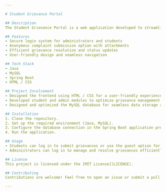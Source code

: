 ```yaml
---

# Student Grievance Portal

## Description
The Student Grievance Portal is a web application developed to streamline the handling of grievances from students. It provides a platform for students to raise their concerns anonymously or with secure logins. Administrators can efficiently manage and resolve these grievances, ensuring a smoother workflow.

## Features
- Secure login system for administrators and students
- Anonymous complaint submission option with attachments
- Efficient grievance resolution and status updates
- User-friendly design and seamless navigation

## Tech Stack
- Java
- MySQL
- Spring Boot
- HTML / CSS

## Project Involvement
- Designed the frontend using HTML / CSS for a user-friendly experience.
- Developed student and admin modules to optimize grievance management processes.
- Designed and optimized the MySQL database for seamless data storage and retrieval.

## Installation
1. Clone the repository.
2. Set up the required environment (Java, MySQL).
3. Configure the database connection in the Spring Boot application properties.
4. Run the application.

## Usage
- Students can log in to submit grievances or use the guest option for anonymous complaints.
- Administrators can log in to manage and resolve grievances efficiently.

## License
This project is licensed under the [MIT License](LICENSE).

## Contributing
Contributions are welcome! Feel free to open an issue or submit a pull request.

---
```

